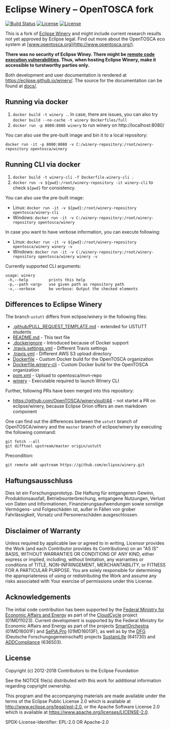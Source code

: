 # Eclipse Winery – OpenTOSCA fork

[![Build Status](https://travis-ci.org/OpenTOSCA/winery.svg?branch=ustutt)](https://travis-ci.org/OpenTOSCA/winery)
[![License](https://img.shields.io/badge/License-EPL%202.0-blue.svg)](https://opensource.org/licenses/EPL-2.0)
[![License](https://img.shields.io/badge/License-Apache%202.0-blue.svg)](https://opensource.org/licenses/Apache-2.0)

This is a fork of [Eclipse Winery](https://github.com/eclipse/winery) and might include current research results not yet approved by Eclipse legal.
Find out more about the OpenTOSCA eco system at [www.opentosca.org](http://www.opentosca.org/).

**There was no security of Eclipse Winey. There might be [remote code execution vulnerabilities](https://github.com/mbechler/marshalsec). Thus, when hosting Eclipse Winery, make it accessible to turstworthy parties only.**

Both development and user documentation is rendered at <https://eclipse.github.io/winery/>.
The source for the documentation can be found at [docs/](docs).

## Running via docker

1. `docker build -t winery .`.
   In case, there are issues, you can also try `docker build --no-cache -t winery Dockerfiles/full`
2. `docker run -p 8080:8080 winery` to run winery on http://localhost:8080/

You can also use the pre-built image and bin it to a local repository:

    docker run -it -p 8080:8080 -v C:/winery-repository:/root/winery-repository opentosca/winery

## Running CLI via docker

1. `docker build -t winery-cli -f Dockerfile.winery-cli .`
2. `docker run -v ${pwd}:/root/winery-repository -it winery-cli` to check `${pwd}` for consistency.

You can also use the pre-built image:

- Linux: `docker run -it -v ${pwd}:/root/winery-repository opentosca/winery-cli`
- Windows: `docker run -it -v C:/winery-repository:/root/winery-repository opentosca/winery`

In case you want to have verbose information, you can execute following:

- Linux: `docker run -it -v ${pwd}:/root/winery-repository opentosca/winery winery -v`
- Windows: `docker run -it -v C:/winery-repository:/root/winery-repository opentosca/winery winery -v`

Currently supported CLI arguments:

```
usage: winery
 -h,--help         prints this help
 -p,--path <arg>   use given path as repository path
 -v,--verbose      be verbose: Output the checked elements
```

## Differences to Eclipse Winery

The branch `ustutt` differs from eclipse/winery in the following files:

- [.github/PULL_REQUEST_TEMPLATE.md](.github/PULL_REQUEST_TEMPLATE.md) - extended for USTUTT students
- [README.md](README.md) - This text file
- [.dockerignore](dockerignore) - Introduced because of Docker support
- [.travis.settings.yml](.travis.settings.yml) - Different Travis settings
- [.travis.yml](.travis.yml) - Different AWS S3 upload directory
- [Dockerfile](Dockerfile) - Custom Docker build for the OpenTOSCA organization
- [Dockerfile.winery-cli](Dockerfile.winery-cli) - Custom Docker build for the OpenTOSCA organization
- [pom.xml](pom.xml) - Upload to opentosca/mvn-repo
- [winery](winery) - Executable required to launch Winery CLI

Further, following PRs have been merged into this repository:

- https://github.com/OpenTOSCA/winery/pull/44 - not startet a PR on eclipse/winery, because Eclipse Orion offers an own markdown component

One can find out the differences between the `ustutt` branch of OpenTOSCA/winery and the `master` branch of eclipse/winery by executing the following command:

    git fetch --all
    git difftool upstream/master origin/ustutt

Precondition:

    git remote add upstream https://github.com/eclipse/winery.git

## Haftungsausschluss

Dies ist ein Forschungsprototyp.
Die Haftung für entgangenen Gewinn, Produktionsausfall, Betriebsunterbrechung, entgangene Nutzungen, Verlust von Daten und Informationen, Finanzierungsaufwendungen sowie sonstige Vermögens- und Folgeschäden ist, außer in Fällen von grober Fahrlässigkeit, Vorsatz und Personenschäden ausgeschlossen.

## Disclaimer of Warranty

Unless required by applicable law or agreed to in writing, Licensor provides the Work (and each Contributor provides its Contributions) on an "AS IS" BASIS, WITHOUT WARRANTIES OR CONDITIONS OF ANY KIND, either express or implied, including, without limitation, any warranties or conditions of TITLE, NON-INFRINGEMENT, MERCHANTABILITY, or FITNESS FOR A PARTICULAR PURPOSE.
You are solely responsible for determining the appropriateness of using or redistributing the Work and assume any risks associated with Your exercise of permissions under this License.

## Acknowledgements

The initial code contribution has been supported by the [Federal Ministry for Economic Affairs and Energy] as part of the [CloudCycle] project (01MD11023).
Current development is supported by the Federal Ministry for Economic Affairs and Energy as part of the projects
[SmartOrchestra] (01MD16001F) and [SePiA.Pro] (01MD16013F), as well as by the [DFG] (Deutsche Forschungsgemeinschaft) projects [SustainLife] (641730) and [ADDCompliance] (636503).

## License

Copyright (c) 2012-2018 Contributors to the Eclipse Foundation

See the NOTICE file(s) distributed with this work for additional
information regarding copyright ownership.

This program and the accompanying materials are made available under the
terms of the Eclipse Public License 2.0 which is available at
http://www.eclipse.org/legal/epl-2.0, or the Apache Software License 2.0
which is available at https://www.apache.org/licenses/LICENSE-2.0.

SPDX-License-Identifier: EPL-2.0 OR Apache-2.0

  [CloudCycle]: http://www.cloudcycle.org/en/
  [Federal Ministry for Economic Affairs and Energy]: http://www.bmwi.de/EN/
  [SmartOrchestra]: http://smartorchestra.de/en/
  [SePiA.Pro]: http://projekt-sepiapro.de/en/
  [ADDCompliance]: http://addcompliance.cs.univie.ac.at/
  [SustainLife]: http://www.iaas.uni-stuttgart.de/forschung/projects/SustainLife
  [DFG]: http://www.dfg.de/en/

